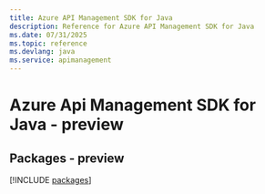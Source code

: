 ```yaml
---
title: Azure API Management SDK for Java
description: Reference for Azure API Management SDK for Java
ms.date: 07/31/2025
ms.topic: reference
ms.devlang: java
ms.service: apimanagement
---
```

# Azure Api Management SDK for Java - preview
## Packages - preview
[!INCLUDE [packages](api-management-index.md)]